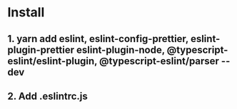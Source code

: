 # Install

## 1. yarn add eslint, eslint-config-prettier, eslint-plugin-prettier eslint-plugin-node, @typescript-eslint/eslint-plugin, @typescript-eslint/parser --dev
## 2. Add .eslintrc.js
